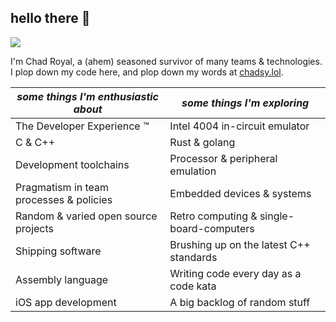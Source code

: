 ## hello there 👋

![](/favicon.ico)

I'm Chad Royal, a (ahem) seasoned survivor of many teams & technologies. I plop down my code here, and plop down my words at [chadsy.lol](https://chadsy.lol).

| ***some things I'm enthusiastic about*** | ***some things I'm exploring*** |
| --- | --- |
| The Developer Experience :tm:            | Intel 4004 in-circuit emulator |
| C & C++                                  | Rust & golang |
| Development toolchains                   | Processor & peripheral emulation |
| Pragmatism in team processes & policies  | Embedded devices & systems |
| Random & varied open source projects     | Retro computing & single-board-computers |
| Shipping software                        | Brushing up on the latest C++ standards |
| Assembly language                        | Writing code every day as a code kata |
| iOS app development                      | A big backlog of random stuff |

<!-- ### some things I'm enthusiastic about:
* The Developer Experience :tm:
* C & C++
* Development toolchains
* Pragmatism in team processes & policies
* Random & varied open source projects
* Shipping software
* Assembly language
* iOS app development

### some things I'm exploring:
* Intel 4004 in-circuit emulator
* Rust & golang
* Processor & peripheral emulation
* Embedded devices & systems
* Retro computing & single-board-computers
* Brushing up on the latest C++ standards
* Writing code every day as a code kata
* A big backlog of random stuff
 -->